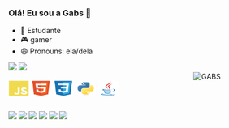 ### Olá! Eu sou a Gabs 💜

- 🌱 Estudante
- 🎮 gamer
- 😄 Pronouns: ela/dela

<div>
  <img width="42%" src="https://github-readme-stats.vercel.app/api?username=gabriellama&show_icons=true&theme=material-palenight">
  <img width="35%" src="https://github-readme-stats.vercel.app/api/top-langs/?username=gabriellama&layout=compact&theme=material-palenight">
</div>
<div>
  <img align="right" alt="GABS" height="140" width="140"src="https://cdn.discordapp.com/attachments/1007706378124664843/1159218592202625026/picasion.com_187d6f8437a65b0636b4aa8b4e45479b.gif?ex=65303971&is=651dc471&hm=7478caff8e74e18d297c3c1b78afb9641b1b63a285250ba9208acce24096bdaf&"> 
</div>

<div style="display: inline_block"><br>
  <img align="center" alt="Js" height="30" width="40" src="https://raw.githubusercontent.com/devicons/devicon/master/icons/javascript/javascript-plain.svg">
  <img align="center" alt="HTML" height="30" width="40" src="https://raw.githubusercontent.com/devicons/devicon/master/icons/html5/html5-original.svg">
  <img align="center" alt="CSS" height="30" width="40" src="https://raw.githubusercontent.com/devicons/devicon/master/icons/css3/css3-original.svg">
  <img align="center" alt="Python" height="30" width="40" src="https://raw.githubusercontent.com/devicons/devicon/master/icons/python/python-original.svg">
  <img align="center" alt="CSS" height="30" width="40" src="https://raw.githubusercontent.com/devicons/devicon/master/icons/java/java-original.svg">
</div>

##

<div>
  <a href="https://instagram.com/gabscornio_" target="_blank"><img src="https://img.shields.io/badge/-Instagram-%23E4405F?style=for-the-badge&logo=instagram&logoColor=white" target="_blank"></a>
  <a href="https://twitter.com/gabsdev_" target="blank"><img src="https://img.shields.io/badge/Twitter-1DA1F2?style=for-the-badge&logo=twitter&logoColor=white" target="_blank"></a>
 	<a href="https://www.twitch.tv/gabscornio_" target="_blank"><img src="https://img.shields.io/badge/Twitch-9146FF?style=for-the-badge&logo=twitch&logoColor=white" target="_blank"></a>
  <a href="https://discord.gg/efMhARxQzH" target="_blank"><img src="https://img.shields.io/badge/Discord-7289DA?style=for-the-badge&logo=discord&logoColor=white" target="_blank"></a> 
  <a href = "mailto:contato.gabriellama@gmail.com"><img src="https://img.shields.io/badge/-Gmail-%23333?style=for-the-badge&logo=gmail&logoColor=white" target="_blank"></a>
  <a href="https://www.linkedin.com/in/gabriella-martins-alvares-2100aab0/" target="_blank"><img src="https://img.shields.io/badge/-LinkedIn-%230077B5?style=for-the-badge&logo=linkedin&logoColor=white" target="_blank"></a> 
</div>
